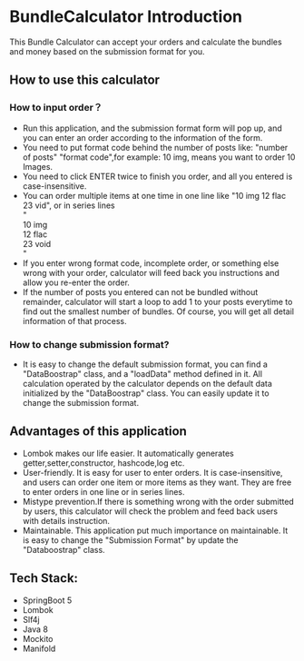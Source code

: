 # BundleCalculator Introduction

This Bundle Calculator can accept your orders and calculate the bundles and money based on the submission format for you.

## How to use this calculator

### How to input order？

* Run this application, and the submission format form will pop up, and you can enter an order according to the information of the form.
* You need to put format code behind the number of posts like: "number of posts"  "format code",for example: 10  img, means you want to order 10 Images.
* You need to click ENTER twice to finish you order, and all you entered is case-insensitive.
* You can order multiple items at one time in one line like "10 img 12 flac 23 vid", or in series lines
  <br>"<br>
  10 img <br>
  12 flac <br>
  23 void <br>
  "
* If you enter wrong format code, incomplete order, or something else wrong with your order, calculator will feed back you instructions and allow you re-enter the order.
* If the number of posts you entered can not be bundled without remainder, calculator will start a loop to add 1 to your posts everytime to find out the smallest number of bundles. Of course, you will get all detail information of that process.
### How to change submission format?

* It is easy to change the default submission format, you can find a "DataBoostrap" class, and a "loadData" method defined in it. All calculation operated by the calculator depends on the default data initialized by the "DataBoostrap" class. You can easily update it to change the submission format.

## Advantages of this application

* Lombok makes our life easier. It automatically generates getter,setter,constructor, hashcode,log etc.
* User-friendly. It is easy for user to enter orders. It is case-insensitive, and users can order one item or more items as they want. They are free to enter orders in one line or in series lines.
* Mistype prevention.If there is something wrong with the order submitted by users, this calculator will check the problem and feed back users with details instruction.
* Maintainable. This application put much importance on maintainable. It is easy to change the "Submission Format" by update the "Databoostrap" class.

## Tech Stack:

* SpringBoot 5
* Lombok
* Slf4j
* Java 8
* Mockito
* Manifold
